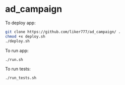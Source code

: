 # ad_campaign

To deploy app:
```bash
git clone https://github.com/liker777/ad_campaign/ .
chmod +x deploy.sh
./deploy.sh
```

To run app:
```bash
./run.sh
```
To run tests:
```bash
./run_tests.sh
```

